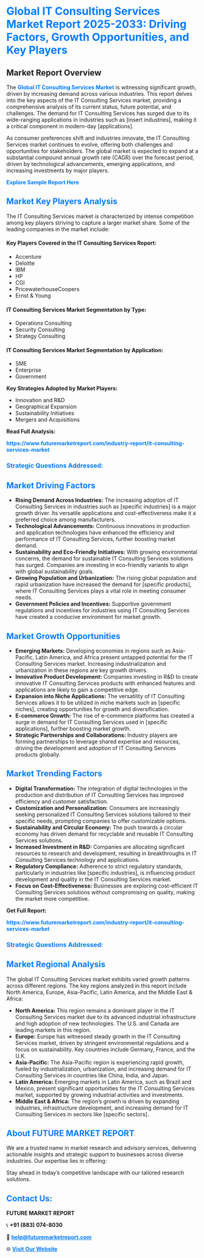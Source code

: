 <h1 style="color: #007BFF;">Global IT Consulting Services Market Report 2025-2033: Driving Factors, Growth Opportunities, and Key Players</h1>

<section id="overview">
<h2>Market Report Overview</h2>
<p>The <a href="https://www.futuremarketreport.com/industry-report/it-consulting-services-market" style="color: #007BFF; text-decoration: none;"><strong>Global IT Consulting Services Market</strong></a> is witnessing significant growth, driven by increasing demand across various industries. This report delves into the key aspects of the IT Consulting Services market, providing a comprehensive analysis of its current status, future potential, and challenges. The demand for IT Consulting Services has surged due to its wide-ranging applications in industries such as [insert industries], making it a critical component in modern-day [applications].</p>
<p>As consumer preferences shift and industries innovate, the IT Consulting Services market continues to evolve, offering both challenges and opportunities for stakeholders. The global market is expected to expand at a substantial compound annual growth rate (CAGR) over the forecast period, driven by technological advancements, emerging applications, and increasing investments by major players.</p>
</section>

<section id="overview">
<p><a href="https://www.futuremarketreport.com/request-sample/reportId=63481" style="color: #007BFF; text-decoration: none;"><strong>Explore Sample Report Here</strong></a></p>
</section>

<section id="key-players">
<h2 style="color: #007BFF;">Market Key Players Analysis</h2>
<p>The IT Consulting Services market is characterized by intense competition among key players striving to capture a larger market share. Some of the leading companies in the market include:</p>
<h4>Key Players Covered in the IT Consulting Services Report:</h4>
<ul><li>Accenture</li><li>Deloitte</li><li>IBM</li><li>HP</li><li>CGI</li><li>PricewaterhouseCoopers</li><li>Ernst &amp; Young</li></ul>
<h4>IT Consulting Services Market Segmentation by Type:</h4>
<ul><li>Operations Consulting</li><li>Security Consulting</li><li>Strategy Consulting</li></ul>

<h4>IT Consulting Services Market Segmentation by Application:</h4>
<ul><li>SME</li><li>Enterprise</li><li>Government</li></ul>
<p><strong>Key Strategies Adopted by Market Players:</strong></p>
<ul>
<li>Innovation and R&D</li>
<li>Geographical Expansion</li>
<li>Sustainability Initiatives</li>
<li>Mergers and Acquisitions</li>
</ul>
</section>

<section>
<p><strong>Read Full Analysis: </strong></p><a href="https://www.futuremarketreport.com/industry-report/it-consulting-services-market" style="color: #007BFF; text-decoration: none;"><strong>https://www.futuremarketreport.com/industry-report/it-consulting-services-market</strong></a>
<h3 style="color: #007BFF;">Strategic Questions Addressed:</h3>
</section>

<section id="driving-factors">
<h2 style="color: #007BFF;">Market Driving Factors</h2>
<ul>
<li><strong>Rising Demand Across Industries:</strong> The increasing adoption of IT Consulting Services in industries such as [specific industries] is a major growth driver. Its versatile applications and cost-effectiveness make it a preferred choice among manufacturers.</li>
<li><strong>Technological Advancements:</strong> Continuous innovations in production and application technologies have enhanced the efficiency and performance of IT Consulting Services, further boosting market demand.</li>
<li><strong>Sustainability and Eco-Friendly Initiatives:</strong> With growing environmental concerns, the demand for sustainable IT Consulting Services solutions has surged. Companies are investing in eco-friendly variants to align with global sustainability goals.</li>
<li><strong>Growing Population and Urbanization:</strong> The rising global population and rapid urbanization have increased the demand for [specific products], where IT Consulting Services plays a vital role in meeting consumer needs.</li>
<li><strong>Government Policies and Incentives:</strong> Supportive government regulations and incentives for industries using IT Consulting Services have created a conducive environment for market growth.</li>
</ul>
</section>

<section id="growth-opportunities">
<h2 style="color: #007BFF;">Market Growth Opportunities</h2>
<ul>
<li><strong>Emerging Markets:</strong> Developing economies in regions such as Asia-Pacific, Latin America, and Africa present untapped potential for the IT Consulting Services market. Increasing industrialization and urbanization in these regions are key growth drivers.</li>
<li><strong>Innovative Product Development:</strong> Companies investing in R&D to create innovative IT Consulting Services products with enhanced features and applications are likely to gain a competitive edge.</li>
<li><strong>Expansion into Niche Applications:</strong> The versatility of IT Consulting Services allows it to be utilized in niche markets such as [specific niches], creating opportunities for growth and diversification.</li>
<li><strong>E-commerce Growth:</strong> The rise of e-commerce platforms has created a surge in demand for IT Consulting Services used in [specific applications], further boosting market growth.</li>
<li><strong>Strategic Partnerships and Collaborations:</strong> Industry players are forming partnerships to leverage shared expertise and resources, driving the development and adoption of IT Consulting Services products globally.</li>
</ul>
</section>

<section id="trending-factors">
<h2 style="color: #007BFF;">Market Trending Factors</h2>
<ul>
<li><strong>Digital Transformation:</strong> The integration of digital technologies in the production and distribution of IT Consulting Services has improved efficiency and customer satisfaction.</li>
<li><strong>Customization and Personalization:</strong> Consumers are increasingly seeking personalized IT Consulting Services solutions tailored to their specific needs, prompting companies to offer customizable options.</li>
<li><strong>Sustainability and Circular Economy:</strong> The push towards a circular economy has driven demand for recyclable and reusable IT Consulting Services solutions.</li>
<li><strong>Increased Investment in R&D:</strong> Companies are allocating significant resources to research and development, resulting in breakthroughs in IT Consulting Services technology and applications.</li>
<li><strong>Regulatory Compliance:</strong> Adherence to strict regulatory standards, particularly in industries like [specific industries], is influencing product development and quality in the IT Consulting Services market.</li>
<li><strong>Focus on Cost-Effectiveness:</strong> Businesses are exploring cost-efficient IT Consulting Services solutions without compromising on quality, making the market more competitive.</li>
</ul>
</section>

<section>
<p><strong>Get Full Report: </strong></p><a href="https://www.futuremarketreport.com/industry-report/it-consulting-services-market" style="color: #007BFF; text-decoration: none;"><strong>https://www.futuremarketreport.com/industry-report/it-consulting-services-market</strong></a>
<h3 style="color: #007BFF;">Strategic Questions Addressed:</h3>
</section>


<section id="regional-analysis">
<h2 style="color: #007BFF;">Market Regional Analysis</h2>
<p>The global IT Consulting Services market exhibits varied growth patterns across different regions. The key regions analyzed in this report include North America, Europe, Asia-Pacific, Latin America, and the Middle East & Africa:</p>
<ul>
<li><strong>North America:</strong> This region remains a dominant player in the IT Consulting Services market due to its advanced industrial infrastructure and high adoption of new technologies. The U.S. and Canada are leading markets in this region.</li>
<li><strong>Europe:</strong> Europe has witnessed steady growth in the IT Consulting Services market, driven by stringent environmental regulations and a focus on sustainability. Key countries include Germany, France, and the U.K.</li>
<li><strong>Asia-Pacific:</strong> The Asia-Pacific region is experiencing rapid growth, fueled by industrialization, urbanization, and increasing demand for IT Consulting Services in countries like China, India, and Japan.</li>
<li><strong>Latin America:</strong> Emerging markets in Latin America, such as Brazil and Mexico, present significant opportunities for the IT Consulting Services market, supported by growing industrial activities and investments.</li>
<li><strong>Middle East & Africa:</strong> The region’s growth is driven by expanding industries, infrastructure development, and increasing demand for IT Consulting Services in sectors like [specific sectors].</li>
</ul>
</section>

<footer>
<h2 style="color: #007BFF;">About FUTURE MARKET REPORT</h2>
<p>We are a trusted name in market research and advisory services, delivering actionable insights and strategic support to businesses across diverse industries. Our expertise lies in offering:</p>

<p>Stay ahead in today’s competitive landscape with our tailored research solutions.</p>

<h2 style="color: #007BFF;">Contact Us:</h2>
<p><strong>FUTURE MARKET REPORT</strong></p>
<p>📞 <strong>+91 (883) 074-8030</strong></p>
<p>📧 <strong><a href="mailto:help@futuremarketreport.com" style="color: #007BFF;">help@futuremarketreport.com</a></strong></p>
<p>🌐 <strong><a href="https://www.futuremarketreport.com/" style="color: #007BFF;">Visit Our Website</a></strong></p>
</footer>